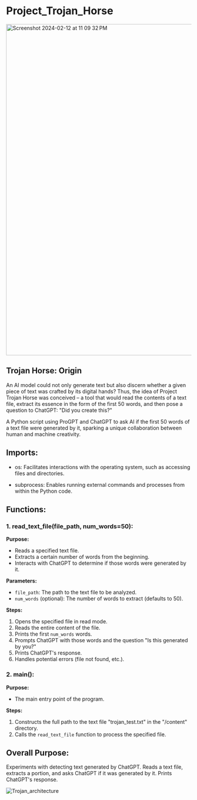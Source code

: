 # Project_Trojan_Horse

<img width="897" alt="Screenshot 2024-02-12 at 11 09 32 PM" src="https://github.com/hbuddana/Project_Trojan_Horse/assets/65592890/9b8bb360-786a-476e-9e9d-b115db600e3b">

## Trojan Horse:  Origin
An AI model could not only generate text but also discern whether a given piece of text was crafted by its digital hands? Thus, the idea of Project Trojan Horse was conceived – a tool that would read the contents of a text file, extract its essence in the form of the first 50 words, and then pose a question to ChatGPT: "Did you create this?"

A Python script using ProGPT and ChatGPT to ask AI if the first 50 words of a text file were generated by it, sparking a unique collaboration between human and machine creativity.

## Imports:

- os: Facilitates interactions with the operating system, such as accessing files and directories.

- subprocess: Enables running external commands and processes from within the Python code.
## Functions:

### 1. read_text_file(file_path, num_words=50):

**Purpose:**
- Reads a specified text file.
- Extracts a certain number of words from the beginning.
- Interacts with ChatGPT to determine if those words were generated by it.

**Parameters:**
- `file_path`: The path to the text file to be analyzed.
- `num_words` (optional): The number of words to extract (defaults to 50).

**Steps:**
1. Opens the specified file in read mode.
2. Reads the entire content of the file.
3. Prints the first `num_words` words.
4. Prompts ChatGPT with those words and the question "Is this generated by you?"
5. Prints ChatGPT's response.
6. Handles potential errors (file not found, etc.).

### 2. main():

**Purpose:** 
- The main entry point of the program.

**Steps:**
1. Constructs the full path to the text file "trojan_test.txt" in the "/content" directory.
2. Calls the `read_text_file` function to process the specified file.

## Overall Purpose:

Experiments with detecting text generated by ChatGPT.
Reads a text file, extracts a portion, and asks ChatGPT if it was generated by it.
Prints ChatGPT's response.

![Trojan_architecture](https://github.com/hbuddana/Project_Trojan_Horse/assets/65592890/7054e51c-2fa5-4b41-864d-b83d4544a867)

